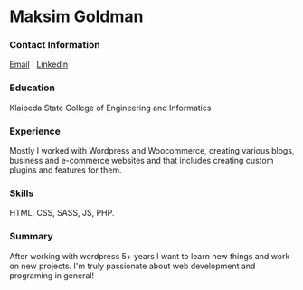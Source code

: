 # Maksim Goldman

### Contact Information
[Email](mailto:maksim.goldman@gmail.com) | [Linkedin](https://www.linkedin.com/)

### Education
Klaipeda State College of Engineering and Informatics

### Experience
Mostly I worked with Wordpress and Woocommerce, creating various blogs, business and e-commerce websites and that includes creating custom plugins and features for them.

### Skills
HTML, CSS, SASS, JS, PHP.

### Summary
After working with wordpress 5+ years I want to learn new things and work on new projects. I'm truly passionate about web development and programing in general!